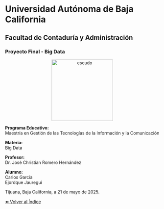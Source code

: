 # Universidad Autónoma de Baja California

## Facultad de Contaduría y Administración

### Proyecto Final - Big Data

<p align="center">
  <img src="https://github.com/user-attachments/assets/f0211137-058b-4812-b8b1-d16d4936afa3" alt="escudo" width="200"/>
</p>

**Programa Educativo:**  
Maestría en Gestión de las Tecnologías de la Información y la Comunicación

**Materia:**  
Big Data

**Profesor:**  
Dr. José Christian Romero Hernández

**Alumno:**  
Carlos García  
Ejordque Jauregui

Tijuana, Baja California, a 21 de mayo de 2025.

[⬅️ Volver al Índice](./README.md)